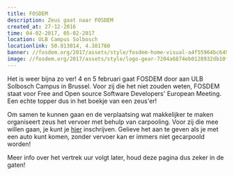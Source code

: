```yaml
---
title: FOSDEM
description: Zeus gaat naar FOSDEM
created_at: 27-12-2016
time: 04-02-2017, 05-02-2017
location: ULB Campus Solbosch
locationlink: 50.813014, 4.381760
banner: //fosdem.org/2017/assets/style/fosdem-home-visual-a4f55964bc6492855a435b88874f4a7dddac0ea3c2927e64e0608adc18e24dd2.jpg
image: //fosdem.org/2017/assets/style/logo-gear-7204a6874eb0128932db10ff4030910401ac06f4e907f8b4a40da24ba592b252.png
---
```

Het is weer bijna zo ver!
4 en 5 februari gaat FOSDEM door aan ULB Solbosch Campus in Brussel.
Voor zij die het niet zouden weten, FOSDEM staat voor Free and Open source Software Developers' European Meeting.
Een echte topper dus in het boekje van een zeus'er!

Om samen te kunnen gaan en de verplaatsing wat makkelijker te maken organiseert zeus het vervoer met behulp van carpooling.
Voor zij die mee willen gaan, je kunt je [hier](https://goo.gl/forms/XMulCMZ1EXxE6uZJ3) inschrijven.
Gelieve het aan te geven als je met een auto kunt komen, zonder vervoer kan er immers niet gecarpoold worden!

Meer info over het vertrek uur volgt later, houd deze pagina dus zeker in de gaten!
